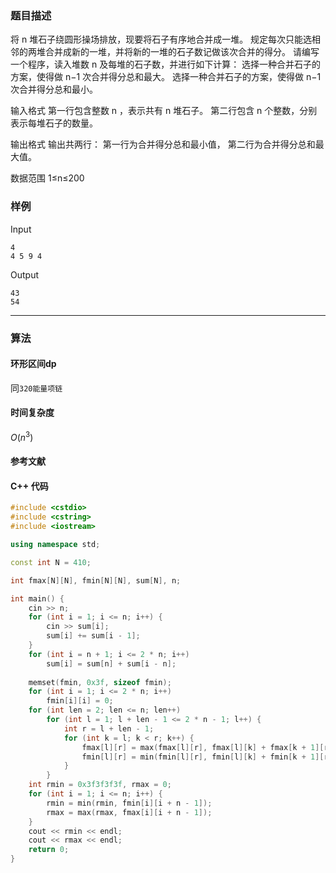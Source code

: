### 题目描述

将  n  堆石子绕圆形操场排放，现要将石子有序地合并成一堆。
规定每次只能选相邻的两堆合并成新的一堆，并将新的一堆的石子数记做该次合并的得分。
请编写一个程序，读入堆数  n  及每堆的石子数，并进行如下计算：
选择一种合并石子的方案，使得做  n−1  次合并得分总和最大。
选择一种合并石子的方案，使得做  n−1  次合并得分总和最小。

输入格式
第一行包含整数  n ，表示共有  n  堆石子。
第二行包含  n  个整数，分别表示每堆石子的数量。

输出格式
输出共两行：
第一行为合并得分总和最小值，
第二行为合并得分总和最大值。

数据范围
1≤n≤200

### 样例

Input

```
4
4 5 9 4
```

Output

```
43
54
```

----------

### 算法
#### 环形区间dp

同`320能量项链`

#### 时间复杂度

$O(n ^ 3)$

#### 参考文献

#### C++ 代码

``` cpp
#include <cstdio>
#include <cstring>
#include <iostream>

using namespace std;

const int N = 410;

int fmax[N][N], fmin[N][N], sum[N], n;

int main() {
    cin >> n;
    for (int i = 1; i <= n; i++) {
        cin >> sum[i];
        sum[i] += sum[i - 1];
    }
    for (int i = n + 1; i <= 2 * n; i++)
        sum[i] = sum[n] + sum[i - n];
    
    memset(fmin, 0x3f, sizeof fmin);
    for (int i = 1; i <= 2 * n; i++)
        fmin[i][i] = 0;
    for (int len = 2; len <= n; len++)
        for (int l = 1; l + len - 1 <= 2 * n - 1; l++) {
            int r = l + len - 1;
            for (int k = l; k < r; k++) {
                fmax[l][r] = max(fmax[l][r], fmax[l][k] + fmax[k + 1][r] + sum[r] - sum[l - 1]);
                fmin[l][r] = min(fmin[l][r], fmin[l][k] + fmin[k + 1][r] + sum[r] - sum[l - 1]);
            }
        }
    int rmin = 0x3f3f3f3f, rmax = 0;
    for (int i = 1; i <= n; i++) {
        rmin = min(rmin, fmin[i][i + n - 1]);
        rmax = max(rmax, fmax[i][i + n - 1]);
    }
    cout << rmin << endl;
    cout << rmax << endl;
    return 0;
}
```